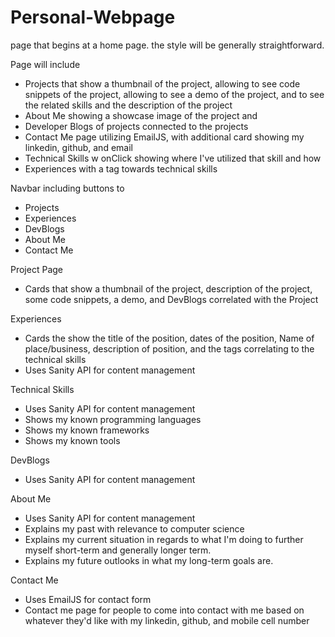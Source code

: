 # Personal-Webpage

page that begins at a home page. the style will be generally straightforward.

Page will include
- Projects that show a thumbnail of the project, allowing to see code snippets of the project, allowing to see a demo of the project, and to see the related skills and the description of the project
- About Me showing a showcase image of the project and 
- Developer Blogs of projects connected to the projects
- Contact Me page utilizing EmailJS, with additional card showing my linkedin, github, and email
- Technical Skills w onClick showing where I've utilized that skill and how
- Experiences with a tag towards technical skills

Navbar including buttons to
- Projects
- Experiences
- DevBlogs
- About Me
- Contact Me

Project Page
- Cards that show a thumbnail of the project, description of the project, some code snippets, a demo, and DevBlogs correlated with the Project

Experiences
- Cards the show the title of the position, dates of the position, Name of place/business, description of position, and the tags correlating to the technical skills
- Uses Sanity API for content management

Technical Skills
- Uses Sanity API for content management
- Shows my known programming languages
- Shows my known frameworks
- Shows my known tools

DevBlogs
- Uses Sanity API for content management


About Me
- Uses Sanity API for content management
- Explains my past with relevance to computer science
- Explains my current situation in regards to what I'm doing to further myself short-term and generally longer term.
- Explains my future outlooks in what my long-term goals are.

Contact Me
- Uses EmailJS for contact form
- Contact me page for people to come into contact with me based on whatever they'd like with my linkedin, github, and mobile cell number
